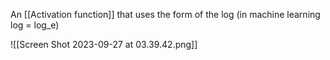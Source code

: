 An [[Activation function]] that uses the form of the log (in machine learning log = log_e)

![[Screen Shot 2023-09-27 at 03.39.42.png]]

